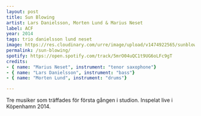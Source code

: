 ```yaml
---
layout: post
title: Sun Blowing
artist: Lars Danielsson, Morten Lund & Marius Neset
label: ACF
year: 2014
tags: trio danielsson lund neset
image: https://res.cloudinary.com/urre/image/upload/v1474922565/sunblowing_ycrq6h.jpg
permalink: /sun-blowing/
spotify: https://open.spotify.com/track/5mrO04uQC1t9UG6oLFc9gT
credits: 
- { name: "Marius Neset", instrument: "tenor saxophone"}
- { name: "Lars Danielsson", instrument: "bass"}
- { name: "Morten Lund", instrument: "drums"}

---
```


Tre musiker som träffades för första gången i studion. Inspelat live i Köpenhamn 2014.